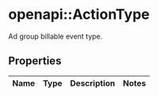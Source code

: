 # openapi::ActionType

Ad group billable event type.

## Properties
Name | Type | Description | Notes
------------ | ------------- | ------------- | -------------


